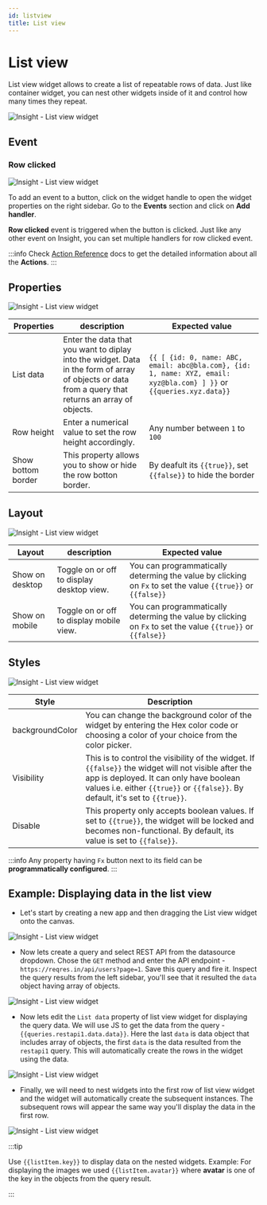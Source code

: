 ```yaml
---
id: listview
title: List view
---
```

# List view

List view widget allows to create a list of repeatable rows of data. Just like container widget, you can nest other widgets inside of it and control how many times they repeat.



![Insight - List view widget](/_images/insight2/widgets/list-view/listviewapp.png)



## Event

### Row clicked



![Insight - List view widget](/_images/insight2/widgets/list-view/event.png)



To add an event to a button, click on the widget handle to open the widget properties on the right sidebar. Go to the **Events** section and click on **Add handler**.

**Row clicked** event is triggered when the button is clicked. Just like any other event on Insight, you can set multiple handlers for row clicked event.

:::info
Check [Action Reference](/docs/actions/show-alert) docs to get the detailed information about all the **Actions**.
:::

## Properties



![Insight - List view widget](/_images/insight2/widgets/list-view/properties.png)



| Properties  | description | Expected value |
| ----------- | ----------- | -------------- |
| List data | Enter the data that you want to diplay into the widget. Data in the form of array of objects or data from a query that returns an array of objects.| `{{ [ {id: 0, name: ABC, email: abc@bla.com}, {id: 1, name: XYZ, email: xyz@bla.com} ] }}` or `{{queries.xyz.data}}` |
| Row height | Enter a numerical value to set the row height accordingly. | Any number between `1` to `100` |
| Show bottom border | This property allows you to show or hide the row botton border. | By deafult its `{{true}}`, set `{{false}}` to hide the border  |

## Layout



![Insight - List view widget](/_images/insight2/widgets/list-view/listlayout.png)


| Layout  | description | Expected value |
| ----------- | ----------- | ------------ |
| Show on desktop | Toggle on or off to display desktop view. | You can programmatically determing the value by clicking on `Fx` to set the value `{{true}}` or `{{false}}` |
| Show on mobile | Toggle on or off to display mobile view. | You can programmatically determing the value by clicking on `Fx` to set the value `{{true}}` or `{{false}}`   |

## Styles



![Insight - List view widget](/_images/insight2/widgets/list-view/style.png)



| Style      | Description |
| ----------- | ----------- |
| backgroundColor |  You can change the background color of the widget by entering the Hex color code or choosing a color of your choice from the color picker. |
| Visibility | This is to control the visibility of the widget. If `{{false}}` the widget will not visible after the app is deployed. It can only have boolean values i.e. either `{{true}}` or `{{false}}`. By default, it's set to `{{true}}`. |
| Disable |  This property only accepts boolean values. If set to `{{true}}`, the widget will be locked and becomes non-functional. By default, its value is set to `{{false}}`. |

:::info
Any property having `Fx` button next to its field can be **programmatically configured**.
:::

## Example: Displaying data in the list view

- Let's start by creating a new app and then dragging the List view widget onto the canvas.



![Insight - List view widget](/_images/insight2/widgets/list-view/emptylist.png)



- Now lets create a query and select REST API from the datasource dropdown. Chose the `GET` method and enter the API endpoint - `https://reqres.in/api/users?page=1`. Save this query and fire it. Inspect the query results from the left sidebar, you'll see that it resulted the `data` object having array of objects.



![Insight - List view widget](/_images/insight2/widgets/list-view/data.gif)


- Now lets edit the `List data` property of list view widget for displaying the query data. We will use JS to get the data from the query - `{{queries.restapi1.data.data}}`. Here the last `data` is data object that includes array of objects, the first `data` is the data resulted from the `restapi1` query. This will automatically create the rows in the widget using the data.



![Insight - List view widget](/_images/insight2/widgets/list-view/datadisplay.png)



- Finally, we will need to nest widgets into the first row of list view widget and the widget will automatically create the subsequent instances. The subsequent rows will appear the same way you'll display the data in the first row.



![Insight - List view widget](/_images/insight2/widgets/list-view/addingwidgets.gif)


:::tip

Use `{{listItem.key}}` to display data on the nested widgets. Example: For displaying the images we used `{{listItem.avatar}}` where **avatar** is one of the key in the objects from the query result.

:::
